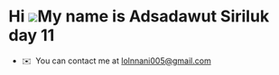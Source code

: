 Hi ![](https://user-images.githubusercontent.com/18350557/176309783-0785949b-9127-417c-8b55-ab5a4333674e.gif)My name is Adsadawut Siriluk day 11
=========================================================================================================================================

* ✉️  You can contact me at [lolnnani005@gmail.com](mailto:lolnnani005@gmail.com)
